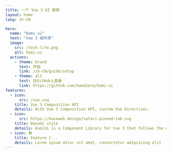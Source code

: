 ```yaml
---
title: 一个 Vue 3 UI 框架
layout: home
lang: zh-CN

hero:
  name: "Komi ui"
  text: "Vue 3 组件库"
  image:
    src: /tech-life.png
    alt: Komi-ui
  actions:
    - theme: brand
      text: 开始
      link: /zh-CN/guide/setup
    - theme: alt
      text: 在GitHub上查看
      link: https://github.com/kamikore/komi-ui
features:
  - icon: 
      src: /vue.svg
    title: Vue 3 Composition API
    details: With Vue 3 Composition API, custom Vue Directives.
  - icon: 
      src: https://baseweb.design/safari-pinned-tab.svg
    title: BaseUi style
    details: KomiUi is a Component Library for Vue 3 that follows the design style of BaseUi.
  - icon: 🛠️
    title: Feature C...
    details: Lorem ipsum dolor sit amet, consectetur adipiscing elit
---
```

